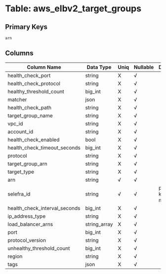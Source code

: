 # Table: aws_elbv2_target_groups

## Primary Keys 

```
arn
```


## Columns 

|  Column Name   |  Data Type  | Uniq | Nullable | Description | 
|  ----  | ----  | ----  | ----  | ---- | 
| health_check_port | string | X | √ |  | 
| health_check_protocol | string | X | √ |  | 
| healthy_threshold_count | big_int | X | √ |  | 
| matcher | json | X | √ |  | 
| health_check_path | string | X | √ |  | 
| target_group_name | string | X | √ |  | 
| vpc_id | string | X | √ |  | 
| account_id | string | X | √ |  | 
| health_check_enabled | bool | X | √ |  | 
| health_check_timeout_seconds | big_int | X | √ |  | 
| protocol | string | X | √ |  | 
| target_group_arn | string | X | √ |  | 
| target_type | string | X | √ |  | 
| arn | string | √ | √ |  | 
| selefra_id | string | √ | √ | primary keys value md5 | 
| health_check_interval_seconds | big_int | X | √ |  | 
| ip_address_type | string | X | √ |  | 
| load_balancer_arns | string_array | X | √ |  | 
| port | big_int | X | √ |  | 
| protocol_version | string | X | √ |  | 
| unhealthy_threshold_count | big_int | X | √ |  | 
| region | string | X | √ |  | 
| tags | json | X | √ |  | 


